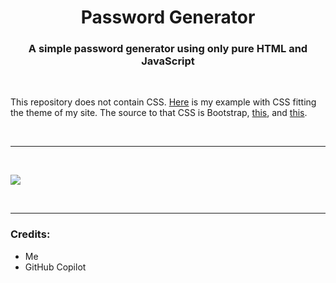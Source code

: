 <h1 align="center">Password Generator</h1>
<h3 align="center">A simple password generator using only pure HTML and JavaScript</h3>

<br>

<p align="left">This repository does not contain CSS. <a href="https://utilities.ming.jp.net/web-tools/pw-gen">Here</a> is my example with CSS fitting the theme of my site. The source to that CSS is Bootstrap, <a href="https://cdn.ming.jp.net/utilities/web-tools/pw-gen/main.css">this</a>, and <a href="https://cdn.ming.jp.net/utilities/css/main.css">this</a>.</p>

&nbsp;
___
&nbsp;

<img align="center" src="https://cdn.ming.jp.net/utilities/web-tools/pw-gen/imgs/cover.png">

&nbsp;
___
<h3 align="left">Credits:</h3>
<ul>
    <li>Me</li>
    <li>GitHub Copilot</li>
</ul>
